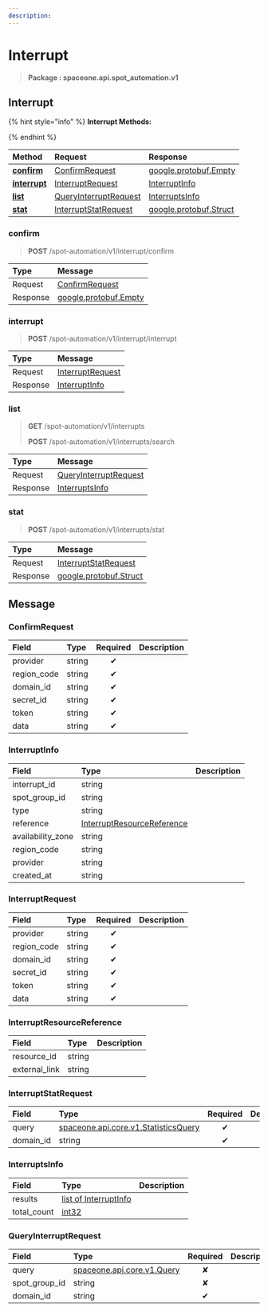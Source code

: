 ```yaml
---
description:  
---
```

# Interrupt

>  **Package : spaceone.api.spot_automation.v1**

## Interrupt

{% hint style="info" %}
**Interrupt Methods:**

{%  endhint %}


| Method | Request | Response |
| :----- | :-------- | :-------- |
| [**confirm**](interrupt.md#confirm)|   [ConfirmRequest](interrupt.md#confirmrequest) |  [google.protobuf.Empty](https://github.com/protocolbuffers/protobuf/blob/master/src/google/protobuf/empty.proto)|
| [**interrupt**](interrupt.md#interrupt)|   [InterruptRequest](interrupt.md#interruptrequest) |   [InterruptInfo](interrupt.md#interruptinfo) |
| [**list**](interrupt.md#list)|   [QueryInterruptRequest](interrupt.md#queryinterruptrequest) |   [InterruptsInfo](interrupt.md#interruptsinfo) |
| [**stat**](interrupt.md#stat)|   [InterruptStatRequest](interrupt.md#interruptstatrequest) |  [google.protobuf.Struct](https://github.com/protocolbuffers/protobuf/blob/master/src/google/protobuf/struct.proto)| 
 

 
### confirm
> **POST** /spot-automation/v1/interrupt/confirm
>


| Type | Message |
| :--- | :--- |
| Request | [ConfirmRequest](interrupt.md#confirmrequest) |
| Response | [google.protobuf.Empty](https://github.com/protocolbuffers/protobuf/blob/master/src/google/protobuf/empty.proto) |
 
 

 
### interrupt
> **POST** /spot-automation/v1/interrupt/interrupt
>


| Type | Message |
| :--- | :--- |
| Request | [InterruptRequest](interrupt.md#interruptrequest) |
| Response |  [InterruptInfo](interrupt.md#interruptinfo)  |
 
 

 
### list
> **GET** /spot-automation/v1/interrupts
>
> **POST** /spot-automation/v1/interrupts/search



| Type | Message |
| :--- | :--- |
| Request | [QueryInterruptRequest](interrupt.md#queryinterruptrequest) |
| Response |  [InterruptsInfo](interrupt.md#interruptsinfo)  |
 
 

 
### stat
> **POST** /spot-automation/v1/interrupts/stat
>


| Type | Message |
| :--- | :--- |
| Request | [InterruptStatRequest](interrupt.md#interruptstatrequest) |
| Response | [google.protobuf.Struct](https://github.com/protocolbuffers/protobuf/blob/master/src/google/protobuf/struct.proto) |


## 

## Message

### ConfirmRequest
| Field | Type | Required | Description |
| :--- | :--- | :---: | :--- |
| provider |string|✔| |
| region_code |string|✔| |
| domain_id |string|✔| |
| secret_id |string|✔| |
| token |string|✔| |
| data |string|✔| |

### InterruptInfo
| Field | Type |  Description |
| :--- | :--- | :--- |
| interrupt_id |string | |
| spot_group_id |string | |
| type |string | |
| reference |[InterruptResourceReference](interrupt.md#interruptresourcereference) | |
| availability_zone |string | |
| region_code |string | |
| provider |string | |
| created_at |string | |

### InterruptRequest
| Field | Type | Required | Description |
| :--- | :--- | :---: | :--- |
| provider |string|✔| |
| region_code |string|✔| |
| domain_id |string|✔| |
| secret_id |string|✔| |
| token |string|✔| |
| data |string|✔| |

### InterruptResourceReference
| Field | Type |  Description |
| :--- | :--- | :--- |
| resource_id |string | |
| external_link |string | |

### InterruptStatRequest
| Field | Type | Required | Description |
| :--- | :--- | :---: | :--- |
| query |[spaceone.api.core.v1.StatisticsQuery](https://spaceone-dev.gitbook.io/api-reference/common-v1/statistics-query)|✔| |
| domain_id |string|✔| |

### InterruptsInfo
| Field | Type |  Description |
| :--- | :--- | :--- |
| results |[list of InterruptInfo](interrupt.md#interruptinfo) | |
| total_count |[int32](https://github.com/protocolbuffers/protobuf/blob/master/src/google/protobuf/type.proto) | |

### QueryInterruptRequest
| Field | Type | Required | Description |
| :--- | :--- | :---: | :--- |
| query |[spaceone.api.core.v1.Query](https://spaceone-dev.gitbook.io/api-reference/common-v1/search-query)|✘| |
| spot_group_id |string|✘| |
| domain_id |string|✔| |
